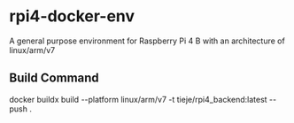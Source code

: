 # rpi4-docker-env
A general purpose environment for Raspberry Pi 4 B with an architecture of linux/arm/v7

## Build Command

docker buildx build --platform linux/arm/v7 -t tieje/rpi4_backend:latest --push .
